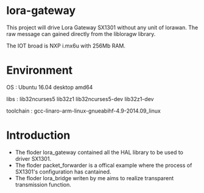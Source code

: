 # lora-gateway

This project will drive Lora Gateway SX1301 without any unit of lorawan. The raw message can gained directly from the libloragw library.

The IOT broad is NXP i.mx6u with 256Mb RAM.


# Environment
OS : Ubuntu 16.04 desktop amd64

libs : lib32ncurses5 lib32z1 lib32ncurses5-dev lib32z1-dev

toolchain : gcc-linaro-arm-linux-gnueabihf-4.9-2014.09_linux

# Introduction

* The floder lora_gateway contained all the HAL library to be used to driver SX1301.
* The floder packet_forwarder is a offical example where the process of SX1301's configuration has cantained.
* The floder lora_bridge writen by me aims to realize transparent transmission function.

